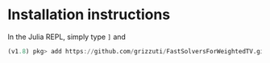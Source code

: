 # Installation instructions

In the Julia REPL, simply type `]` and
```julia
(v1.8) pkg> add https://github.com/grizzuti/FastSolversForWeightedTV.git
```